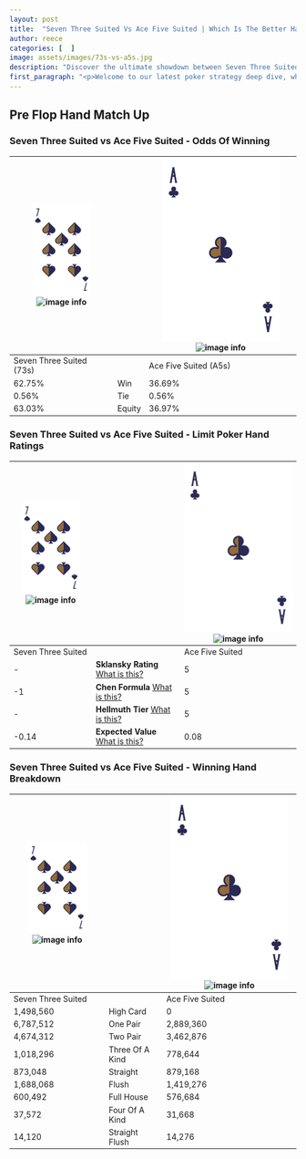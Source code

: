 ```yaml
---
layout: post
title:  "Seven Three Suited Vs Ace Five Suited | Which Is The Better Hand In Poker? A Complete Guide"
author: reece
categories: [  ]
image: assets/images/73s-vs-a5s.jpg
description: "Discover the ultimate showdown between Seven Three Suited and Ace Five Suited in poker! Uncover the odds, strategies, and scenarios where one hand triumphs over the other. Get ready to up your poker game with this thrilling analysis."
first_paragraph: "<p>Welcome to our latest poker strategy deep dive, where we're pitting two distinct hands against each other in a high-stakes showdown: Seven Three Suited vs Ace Five Suited.</p><p>In the dynamic world of poker, every decision counts, and knowing which hand holds the upper hand is key to your success at the table.</p><p>In this article, we'll dissect these two hands, explore the scenarios where one dominates the other, and equip you with the knowledge to make strategic choices that can tip the odds in your favor.</p><p>Get ready to unravel the intriguing dynamics of these poker hands and elevate your game to new heights.</p>"
---
```




[comment]: # (sp0)

## Pre Flop Hand Match Up

<div class="table hand-ratings" markdown="1"> 



### Seven Three Suited vs Ace Five Suited - Odds Of Winning


    
| ![image info](assets/images/hand1/7.png) ![image info](assets/images/hand1/3s.png) |  | ![image info](assets/images/hand2/A.png) ![image info](assets/images/hand2/5s.png) |
| -------- | -------- | -------- |
| Seven Three Suited (73s) |  | Ace Five Suited (A5s) |
| 62.75% | Win | 36.69% |
| 0.56% | Tie | 0.56% |
| 63.03% | Equity | 36.97% |




[comment]: # (sp1)



### Seven Three Suited vs Ace Five Suited - Limit Poker Hand Ratings


    
| ![image info](assets/images/hand1/7.png) ![image info](assets/images/hand1/3s.png) |  | ![image info](assets/images/hand2/A.png) ![image info](assets/images/hand2/5s.png) |
| -------- | -------- | -------- |
| Seven Three Suited |  | Ace Five Suited |
| - | **Sklansky Rating** [What is this?](/sklansky-rating-explained) | 5 |
| -1 | **Chen Formula** [What is this?](/chen-formula-explained) | 5 |
| - | **Hellmuth Tier** [What is this?](/Hellmuth-tier-explained) | 5 |
| -0.14 | **Expected Value** [What is this?](/expected-value-explained) | 0.08 |




[comment]: # (sp2)



### Seven Three Suited vs Ace Five Suited - Winning Hand Breakdown


    
| ![image info](assets/images/hand1/7.png) ![image info](assets/images/hand1/3s.png) |  | ![image info](assets/images/hand2/A.png) ![image info](assets/images/hand2/5s.png) |
| -------- | -------- | -------- |
| Seven Three Suited |  | Ace Five Suited |
| 1,498,560 | High Card | 0 |
| 6,787,512 | One Pair | 2,889,360 |
| 4,674,312 | Two Pair | 3,462,876 |
| 1,018,296 | Three Of A Kind | 778,644 |
| 873,048 | Straight | 879,168 |
| 1,688,068 | Flush | 1,419,276 |
| 600,492 | Full House | 576,684 |
| 37,572 | Four Of A Kind | 31,668 |
| 14,120 | Straight Flush | 14,276 |




[comment]: # (sp3)



</div>

[comment]: # (sp4)



[comment]: # (sp5)

